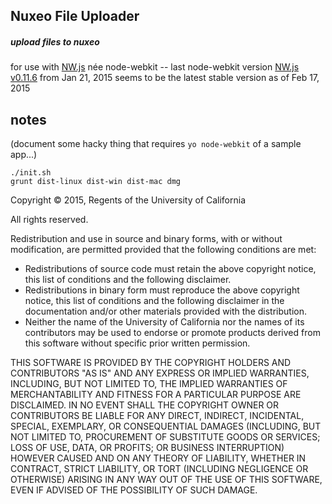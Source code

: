 ## Nuxeo File Uploader
##### upload files to nuxeo


for use with [NW.js](http://nwjs.io) née node-webkit -- last node-webkit version 
[NW.js v0.11.6](https://groups.google.com/forum/#!topic/nwjs-general/ADFYPzjpo8Q)
from Jan 21, 2015 seems to be the latest stable version as of Feb 17, 2015

## notes

(document some hacky thing that requires `yo node-webkit` of a sample app...)

```
./init.sh
grunt dist-linux dist-win dist-mac dmg
```

Copyright © 2015, Regents of the University of California

All rights reserved.

Redistribution and use in source and binary forms, with or without
modification, are permitted provided that the following conditions
are met:

 * Redistributions of source code must retain the above copyright
   notice, this list of conditions and the following disclaimer.
 * Redistributions in binary form must reproduce the above copyright
   notice, this list of conditions and the following disclaimer in
   the documentation and/or other materials provided with the
   distribution.
 * Neither the name of the University of California nor the names
   of its contributors may be used to endorse or promote products
   derived from this software without specific prior written
   permission.

THIS SOFTWARE IS PROVIDED BY THE COPYRIGHT HOLDERS AND CONTRIBUTORS
"AS IS" AND ANY EXPRESS OR IMPLIED WARRANTIES, INCLUDING, BUT NOT
LIMITED TO, THE IMPLIED WARRANTIES OF MERCHANTABILITY AND FITNESS
FOR A PARTICULAR PURPOSE ARE DISCLAIMED. IN NO EVENT SHALL THE
COPYRIGHT OWNER OR CONTRIBUTORS BE LIABLE FOR ANY DIRECT, INDIRECT,
INCIDENTAL, SPECIAL, EXEMPLARY, OR CONSEQUENTIAL DAMAGES (INCLUDING,
BUT NOT LIMITED TO, PROCUREMENT OF SUBSTITUTE GOODS OR SERVICES;
LOSS OF USE, DATA, OR PROFITS; OR BUSINESS INTERRUPTION) HOWEVER
CAUSED AND ON ANY THEORY OF LIABILITY, WHETHER IN CONTRACT, STRICT
LIABILITY, OR TORT (INCLUDING NEGLIGENCE OR OTHERWISE) ARISING IN
ANY WAY OUT OF THE USE OF THIS SOFTWARE, EVEN IF ADVISED OF THE
POSSIBILITY OF SUCH DAMAGE.

